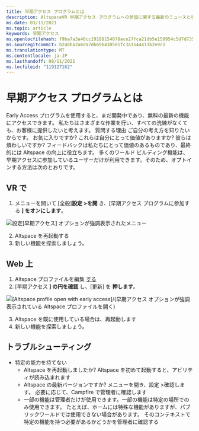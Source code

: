 ```yaml
---
title: 早期アクセス プログラムとは
description: AltspaceVR 早期アクセス プログラムへの参加に関する最新のニュースと手順を最新の情報にしてください。
ms.date: 03/11/2021
ms.topic: article
keywords: 早期アクセス
ms.openlocfilehash: f9ba7a3a46cc19188154078ace27fca21db5e159954c5d7d7356f666048d6ec9
ms.sourcegitcommit: b248ba2a6da7d669b430581fc3a1544413b2e9c1
ms.translationtype: MT
ms.contentlocale: ja-JP
ms.lasthandoff: 08/11/2021
ms.locfileid: "119127162"
---
```

# <a name="what-is-the-early-access-program"></a>早期アクセス プログラムとは

Early Access プログラムを使用すると、まだ開発中であり、無料の最新の機能にアクセスできます。 私たちはさまざまな作業を行い、すべての洗練がなくても、お客様に提供したいと考えます。 質問する理由 ご自分の考え方を知りたいからです。 お気に入りですか? これらは自分にとって価値がありますか? 彼らは煩わしいですか? フィードバックは私たちにとって価値のあるものであり、最終的には Altspace の向上に役立ちます。 多くのワールド ビルディング機能は、早期アクセスに参加しているユーザーだけが利用できます。そのため、オプトインする方法は次のとおりです。

## <a name="in-vr"></a>VR で

1. メニューを開いて [全般]**設定 >を開** き、[早期アクセス プログラムに参加する **] をオンにします**。

![設定[早期アクセス] オプションが強調表示されたメニュー](images/early-access-img-01.png)

2. Altspace を再起動する
3. 新しい機能を探索しましょう。

## <a name="on-the-web"></a>Web 上

1. Altspace プロファイルを編集 [する](https://account.altvr.com/users/sign_in)
2. [早期アクセス **] の円を確認** し、[更新] を **押します**。

![[Altspace profile open with early access]/(早期アクセス オプションが強調表示されている Altspace プロファイルを開く)](images/early-access-img-02.png)

3. Altspace を既に使用している場合は、再起動します
4. 新しい機能を探索しましょう。

## <a name="troubleshooting"></a>トラブルシューティング

* 特定の能力を持てない
    * Altspace を再起動しましたか? Altspace を初めて起動すると、アビリティが読み込まれます
    * Altspace の最新バージョンですか? メニューを開き、設定 >確認します。 必要に応じて、Campfire で管理者に確認します
    * 一部の機能は管理者だけが使用できます。一部の機能は特定の場所でのみ使用できます。 たとえば、ホームには特殊な機能がありますが、パブリックワールドでは使用できない場合があります。 そのコンテキストで特定の機能を持つ必要があるかどうかを管理者に確認する
